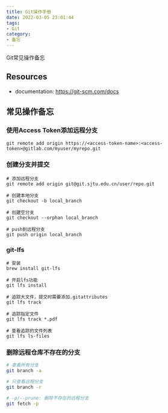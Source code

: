 ```yaml
---
title: Git操作手册
date: 2022-03-05 23:01:44
tags:
- Git
category:
- 备忘
---
```


Git常见操作备忘

<!--more-->

## Resources

- documentation: <https://git-scm.com/docs>

## 常见操作备忘

### 使用Access Token添加远程分支

```shell
git remote add origin https://<access-token-name>:<access-token>@gitlab.com/myuser/myrepo.git
```

### 创建分支并提交

```shell
# 添加远程分支
git remote add origin git@git.sjtu.edu.cn/user/repo.git

# 创建本地分支
git checkout -b local_branch

# 创建空分支
git checkout --orphan local_branch

# push到远程分支
git push origin local_branch
```

### git-lfs

```shell
# 安装
brew install git-lfs

# 开启lfs功能
git lfs install

# 追踪大文件，提交时需要添加.gitattributes
git lfs track

# 追踪指定文件
git lfs track *.pdf

# 查看追踪的文件列表
git lfs ls-files
```

### 删除远程仓库不存在的分支

```sh
# 查看所有分支
git branch -a

# 只查看远程分支
git branch -r

# -p/--prune: 删除不存在的远程分支
git fetch -p
```


